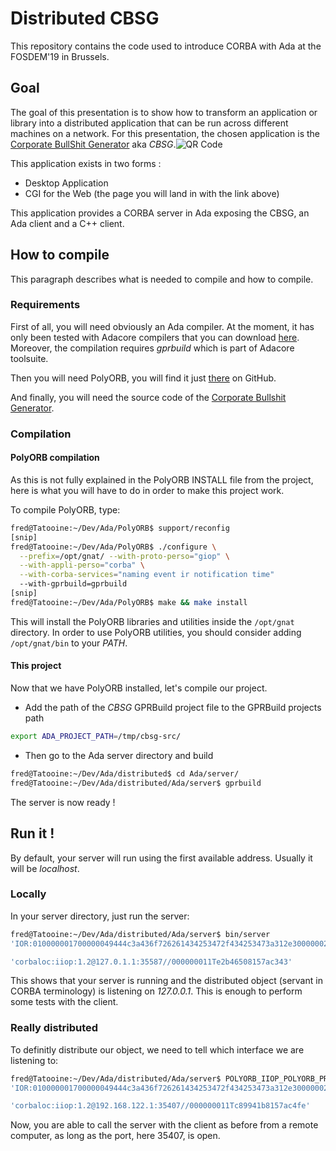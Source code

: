 # Distributed CBSG

This repository contains the code used to introduce CORBA with Ada at the FOSDEM'19 in Brussels.

## Goal

The goal of this presentation is to show how to transform an application or library into a distributed application that can be run across different machines on a network.
For this presentation, the chosen application is the [Corporate BullShit Generator](http://cbsg.sf.net/) aka _CBSG_.![QR Code](http://pasta.phyrama.com:8083/qr_cbsg.png)

This application exists in two forms :
* Desktop Application
* CGI for the Web (the page you will land in with the link above)

This application provides a CORBA server in Ada exposing the CBSG, an Ada client and a C++ client.

## How to compile

This paragraph describes what is needed to compile and how to compile.

### Requirements

First of all, you will need obviously an Ada compiler. At the moment, it has only been tested with Adacore compilers that you can download [here](https://www.adacore.com/download). Moreover, the compilation requires *gprbuild* which is part of Adacore toolsuite.

Then you will need PolyORB, you will find it just [there](https://github.com/AdaCore/PolyORB) on GitHub.

And finally, you will need the source code of the [Corporate Bullshit Generator](https://sourceforge.net/projects/cbsg/files/latest/download).

### Compilation

#### PolyORB compilation

As this is not fully explained in the PolyORB INSTALL file from the project, here is what you will have to do in order to make this project work.

To compile PolyORB, type:
```bash
fred@Tatooine:~/Dev/Ada/PolyORB$ support/reconfig
[snip]
fred@Tatooine:~/Dev/Ada/PolyORB$ ./configure \
  --prefix=/opt/gnat/ --with-proto-perso="giop" \
  --with-appli-perso="corba" \
  --with-corba-services="naming event ir notification time"
  --with-gprbuild=gprbuild
[snip]
fred@Tatooine:~/Dev/Ada/PolyORB$ make && make install
```

This will install the PolyORB libraries and utilities inside the `/opt/gnat` directory. In order to use PolyORB utilities, you should consider adding `/opt/gnat/bin` to your *PATH*.

#### This project

Now that we have PolyORB installed, let's compile our project.

* Add the path of the *CBSG* GPRBuild project file to the GPRBuild projects path
```bash
export ADA_PROJECT_PATH=/tmp/cbsg-src/
```
* Then go to the Ada server directory and build
```bash
fred@Tatooine:~/Dev/Ada/distributed$ cd Ada/server/
fred@Tatooine:~/Dev/Ada/distributed/Ada/server$ gprbuild
```

The server is now ready !

## Run it !

By default, your server will run using the first available address. Usually it will be *localhost*.

### Locally

In your server directory, just run the server:
```bash
fred@Tatooine:~/Dev/Ada/distributed/Ada/server$ bin/server
'IOR:010000001700000049444c3a436f726261434253472f434253473a312e30000002000000000000005c000000010102000a0000003132372e302e312e3100038b1b0000002f30303030303030313154653262343635303831353761633334330001000000010000001c0000000100000001000100000000000001010002000000010101000201010003004f5038000000010100000a0000003132372e302e312e310025891b0000002f30303030303030313154653262343635303831353761633334330000000000'

'corbaloc:iiop:1.2@127.0.1.1:35587//000000011Te2b46508157ac343'
```

This shows that your server is running and the distributed object (servant in CORBA terminology) is listening on *127.0.0.1*.
This is enough to perform some tests with the client.

### Really distributed

To definitly distribute our object, we need to tell which interface we are listening to:
```bash
fred@Tatooine:~/Dev/Ada/distributed/Ada/server$ POLYORB_IIOP_POLYORB_PROTOCOLS_IIOP_DEFAULT_ADDR=192.168.122.1 bin/server
'IOR:010000001700000049444c3a436f726261434253472f434253473a312e300000020000000000000060000000010102000e0000003139322e3136382e3132322e31004f8a1b0000002f30303030303030313154633839393431623831353761633466650001000000010000001c0000000100000001000100000000000001010002000000010101000201010003004f5038000000010100000a0000003132372e302e312e3100b7991b0000002f30303030303030313154633839393431623831353761633466650000000000'

'corbaloc:iiop:1.2@192.168.122.1:35407//000000011Tc89941b8157ac4fe'
```

Now, you are able to call the server with the client as before from a remote computer, as long as the port, here 35407, is open.
